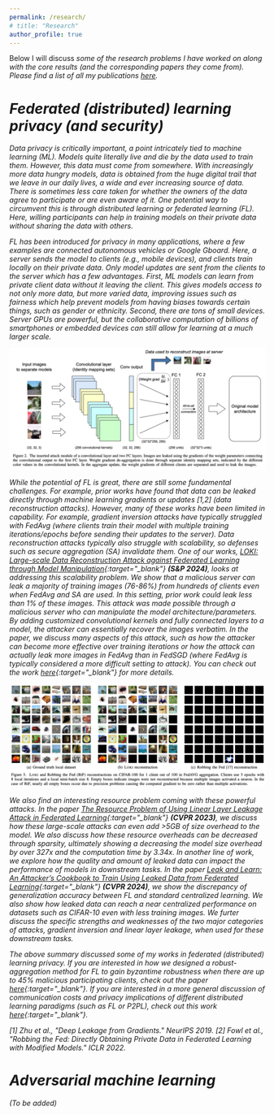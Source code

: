 ```yaml
---
permalink: /research/
# title: "Research"
author_profile: true
---
```


Below I will discuss <em>some<em> of the research problems I have worked on along with the core results (and the corresponding papers they come from). Please find a list of all my publications [here](https://joshuaczhao.github.io/publications/).

Federated (distributed) learning privacy (and security)
======
Data privacy is critically important, a point intricately tied to machine learning (ML). Models quite literally live and die by the data used to train them. However, this data must come from somewhere. With increasingly more data hungry models, data is obtained from the huge digital trail that we leave in our daily lives, a wide and ever increasing source of data. There is sometimes less care taken for whether the owners of the data agree to participate or are even aware of it. One potential way to circumvent this is through distributed learning or federated learning (FL). Here, willing participants can help in training models on their private data without sharing the data with others.

FL has been introduced for privacy in many applications, where a few examples are connected autonomous vehicles or Google Gboard. Here, a server sends the model to clients (e.g., mobile devices), and clients train locally on their private data. Only model updates are sent from the clients to the server which has a few advantages. First, ML models can learn from private client data without it leaving the client. This gives models access to not only more data, but more varied data, improving issues such as fairness which help prevent models from having biases towards certain things, such as gender or ethnicity. Second, there are tons of small devices. Server GPUs are powerful, but the collaborative computation of billions of smartphones or embedded devices can still allow for learning at a much larger scale.

![image info](../images/loki_3.png)

While the potential of FL is great, there are still some fundamental challenges. For example, prior works have found that data can be leaked directly through machine learning gradients or updates \[1,2\] (data reconstruction attacks). However, many of these works have been limited in capability. For example, gradient inversion attacks have typically struggled with FedAvg (where clients train their model with multiple training iterations/epochs before sending their updates to the server). Data reconstruction attacks typically also struggle with scalability, so defenses such as secure aggregation (SA) invalidate them. One of our works, [LOKI: Large-scale Data Reconstruction Attack against Federated Learning through Model Manipulation](https://www.computer.org/csdl/proceedings-article/sp/2024/313000a030/1RjEa6sC0I8){:target="_blank"} **(S&P 2024)**, looks at addressing this scalability problem. We show that a malicious server can leak a majority of training images (76-86%) from hundreds of clients even when FedAvg and SA are used. In this setting, prior work could leak less than 1% of these images. This attack was made possible through a malicious server who can manipulate the model architecture/parameters. By adding customized convolutional kernels and fully connected layers to a model, the attacker can essentially recover the images verbatim. In the paper, we discuss many aspects of this attack, such as how the attacker can become more effective over training iterations or how the attack can actually leak more images in FedAvg than in FedSGD (where FedAvg is typically considered a more difficult setting to attack). You can check out the work [here](https://www.computer.org/csdl/proceedings-article/sp/2024/313000a030/1RjEa6sC0I8){:target="_blank"} for more details.

![image info](../images/loki_1.png)

We also find an interesting resource problem coming with these powerful attacks. In the paper [The Resource Problem of Using Linear Layer Leakage Attack in Federated Learning](https://openaccess.thecvf.com/content/CVPR2023/papers/Zhao_The_Resource_Problem_of_Using_Linear_Layer_Leakage_Attack_in_CVPR_2023_paper.pdf){:target="_blank"} **(CVPR 2023)**, we discuss how these large-scale attacks can even add >5GB of size overhead to the model. We also discuss how these resource overheads can be decreased through sparsity, ultimately showing a decreasing the model size overhead by over 327x and the computation time by 3.34x. In another line of work, we explore how the quality and amount of leaked data can impact the performance of models in downstream tasks. In the paper [Leak and Learn: An Attacker’s Cookbook to Train Using Leaked Data from Federated Learning](https://openaccess.thecvf.com/content/CVPR2024/papers/Zhao_Leak_and_Learn_An_Attackers_Cookbook_to_Train_Using_Leaked_CVPR_2024_paper.pdf){:target="_blank"} **(CVPR 2024)**, we show the discrepancy of generalization accuracy between FL and standard centralized learning. We also show how leaked data can reach a near centralized performance on datasets such as CIFAR-10 even with less training images. We furter discuss the specific strengths and weaknesses of the two major categories of attacks, gradient inversion and linear layer leakage, when used for these downstream tasks.

The above summary discussed some of my works in federated (distributed) learning privacy. If you are interested in how we designed a robust-aggregation method for FL to gain byzantime robustness when there are up to 45% malicious participating clients, check out the paper [here](https://dl.acm.org/doi/pdf/10.1145/3579856.3582836){:target="_blank"}. If you are interested in a more general discussion of communication costs and privacy implications of different distributed learning paradigms (such as FL or P2PL), check out this work [here](https://ieeexplore.ieee.org/stamp/stamp.jsp?tp=&arnumber=10206535&tag=1){:target="_blank"}.

\[1\] Zhu et al., "Deep Leakage from Gradients." NeurIPS 2019.
\[2\] Fowl et al., "Robbing the Fed: Directly Obtaining Private Data in Federated Learning with Modified Models." ICLR 2022.

Adversarial machine learning
====== 
(To be added)